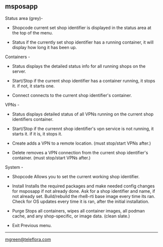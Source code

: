 msposapp
--------


Status area (grey)-

- Shopcode
current set shop identifier is displayed in the status area at the top of the menu.

- Status
if the currently set shop identifier has a running container, it will display how long it has been up.


Containers -

- Status
displays the detailed status info for all running shops on the server.

- Start/Stop
if the current shop identifier has a container running, it stops it. if not, it starts one.

- Connect
connects to the current shop identifier's container.


VPNs -

- Status
displays detailed status of all VPNs running on the current shop identifiers container.

- Start/Stop
if the currennt shop identifier's vpn service is not running, it starts it. if it is, it stops it.

- Create
adds a VPN to a remote location. (must stop/start VPNs after.)

- Delete
removes a VPN connection from the current shop identifier's container. (must stop/start VPNs after.)


System -

- Shopcode
Allows you to set the current working shop identifier.

- Install
Installs the required packages and make needed config changes for msposapp if not already done.
Ask for a shop identifier and name, if not already set.
Build/rebuild the rhe8-rti base image every time its ran.
Check for OS updates every time it is ran, after the initial installation.

- Purge
Stops all containers, wipes all container images, all podman cache, and any shop-specific, or image data. (clean slate.)

- Exit
Previous menu.

---
mgreen@teleflora.com
